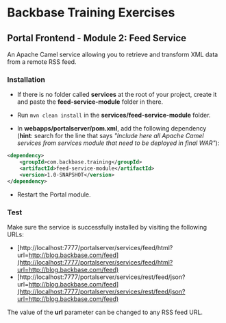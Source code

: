 # Backbase Training Exercises

## Portal Frontend - Module 2: Feed Service

An Apache Camel service allowing you to retrieve and transform XML data from a remote RSS feed.

### Installation

 - If there is no folder called **services** at the root of your project, create it and paste the **feed-service-module** folder in there.

 - Run `mvn clean install` in the **services/feed-service-module** folder.

 - In **webapps/portalserver/pom.xml**, add the following dependency (**hint**: search for the line that says _"Include here all Apache Camel services from services module that need to be deployed in final WAR"_):

  ```xml
  <dependency>
      <groupId>com.backbase.training</groupId>
      <artifactId>feed-service-module</artifactId>
      <version>1.0-SNAPSHOT</version>
  </dependency>
  ```

 - Restart the Portal module.

### Test
 
Make sure the service is successfully installed by visiting the following URLs:

- [http://localhost:7777/portalserver/services/feed/html?url=http://blog.backbase.com/feed](http://localhost:7777/portalserver/services/feed/html?url=http://blog.backbase.com/feed)
- [http://localhost:7777/portalserver/services/rest/feed/json?url=http://blog.backbase.com/feed](http://localhost:7777/portalserver/services/rest/feed/json?url=http://blog.backbase.com/feed)

The value of the **url** parameter can be changed to any RSS feed URL.
